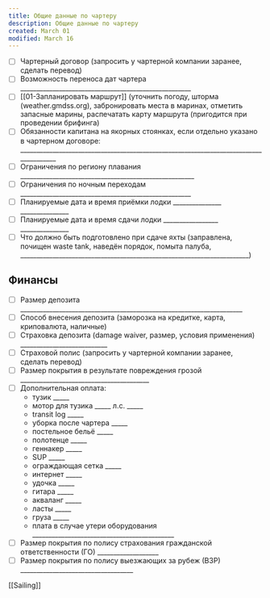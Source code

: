 ```yaml
---
title: Общие данные по чартеру
description: Общие данные по чартеру
created: March 01
modified: March 16
---
```

- [ ] Чартерный договор (запросить у чартерной компании заранее, сделать перевод)
- [ ] Возможность переноса дат чартера _____________________________________________________
- [ ] [[01-Запланировать маршрут]] (уточнить погоду, шторма (weather.gmdss.org), забронировать места в маринах, отметить запасные марины, распечатать карту маршрута (пригодится при проведении брифинга)
- [ ] Обязанности капитана на якорных стоянках, если отдельно указано в чартерном договоре: ______________________________________________________________________________________
- [ ] Ограничения по региону плавания ______________________________________________________
- [ ] Ограничения по ночным переходам _____________________________________________________
- [ ] Планируемые дата и время приёмки лодки _______________ _______________
- [ ] Планируемые дата и время сдачи лодки _________________ _______________
- [ ] Что должно быть подготовлено при сдаче яхты (заправлена, почищен waste tank, наведён порядок, помыта палуба, _______________________________________________________________________)

## Финансы

- [ ] Размер депозита _____________________________________________________________________
- [ ] Способ внесения депозита (заморозка на кредитке, карта, криповалюта, наличные)
- [ ] Страховка депозита (damage waiver, размер, условия применения) ___________________________
- [ ] Страховой полис (запросить у чартерной компании заранее, сделать перевод)
- [ ] Размер покрытия в результате повреждения грозой ________________________________________
- [ ] Дополнительная оплата:
  - тузик _____
  - мотор для тузика _____ л.с. _____
  - transit log _____
  - уборка после чартера _____
  - постельное бельё _____
  - полотенце _____
  - геннакер _____
  - SUP _____
  - ограждающая сетка _____
  - интернет _____
  - удочка _____
  - гитара _____
  - акваланг _____
  - ласты _____
  - груза _____
  - плата в случае утери оборудования ____________________________________________
- [ ] Размер покрытия по полису страхования гражданской ответственности (ГО) ___________________
- [ ] Размер покрытия по полису выезжающих за рубеж (ВЗР) ___________________________________

[[Sailing]]
